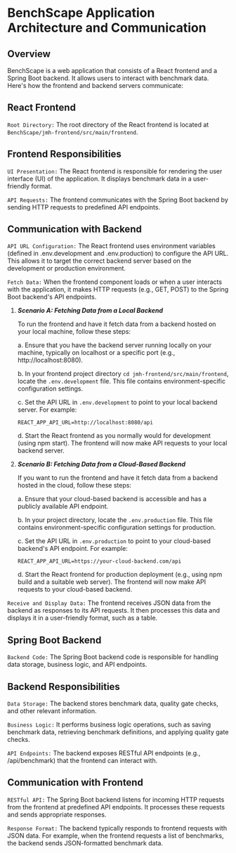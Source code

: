 # BenchScape Application Architecture and Communication

## Overview

BenchScape is a web application that consists of a React frontend and a Spring Boot backend. It allows users to interact with benchmark data. Here's how the frontend and backend servers communicate:

## React Frontend

`Root Directory:` The root directory of the React frontend is located at `BenchScape/jmh-frontend/src/main/frontend`.

## Frontend Responsibilities

`UI Presentation:` The React frontend is responsible for rendering the user interface (UI) of the application. It displays benchmark data in a user-friendly format.

`API Requests:` The frontend communicates with the Spring Boot backend by sending HTTP requests to predefined API endpoints.

## Communication with Backend

`API URL Configuration:` The React frontend uses environment variables (defined in .env.development and .env.production) to configure the API URL. This allows it to target the correct backend server based on the development or production environment.

`Fetch Data:` When the frontend component loads or when a user interacts with the application, it makes HTTP requests (e.g., GET, POST) to the Spring Boot backend's API endpoints.

1.  **_Scenario A: Fetching Data from a Local Backend_**

    To run the frontend and have it fetch data from a backend hosted on your local machine, follow these steps:

    a. Ensure that you have the backend server running locally on your machine, typically on localhost or a specific port (e.g., http://localhost:8080).

    b. In your frontend project directory `cd jmh-frontend/src/main/frontend`, locate the `.env.development` file. This file contains environment-specific configuration settings.

    c. Set the API URL in `.env.development` to point to your local backend server. For example:

        REACT_APP_API_URL=http://localhost:8080/api

    d. Start the React frontend as you normally would for development (using npm start). The frontend will now make API requests to your local backend server.

2.  **_Scenario B: Fetching Data from a Cloud-Based Backend_**

    If you want to run the frontend and have it fetch data from a backend hosted in the cloud, follow these steps:

    a. Ensure that your cloud-based backend is accessible and has a publicly available API endpoint.

    b. In your project directory, locate the `.env.production` file. This file contains environment-specific configuration settings for production.

    c. Set the API URL in `.env.production` to point to your cloud-based backend's API endpoint. For example:

        REACT_APP_API_URL=https://your-cloud-backend.com/api

    d. Start the React frontend for production deployment (e.g., using npm build and a suitable web server). The frontend will now make API requests to your cloud-based backend.

`Receive and Display Data:` The frontend receives JSON data from the backend as responses to its API requests. It then processes this data and displays it in a user-friendly format, such as a table.

## Spring Boot Backend

`Backend Code:` The Spring Boot backend code is responsible for handling data storage, business logic, and API endpoints.

## Backend Responsibilities

`Data Storage:` The backend stores benchmark data, quality gate checks, and other relevant information.

`Business Logic:` It performs business logic operations, such as saving benchmark data, retrieving benchmark definitions, and applying quality gate checks.

`API Endpoints:` The backend exposes RESTful API endpoints (e.g., /api/benchmark) that the frontend can interact with.

## Communication with Frontend

`RESTful API:` The Spring Boot backend listens for incoming HTTP requests from the frontend at predefined API endpoints. It processes these requests and sends appropriate responses.

`Response Format:` The backend typically responds to frontend requests with JSON data. For example, when the frontend requests a list of benchmarks, the backend sends JSON-formatted benchmark data.

